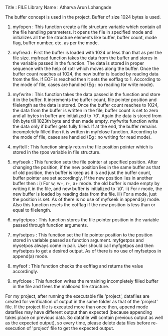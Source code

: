 Title : FILE Library
Name : Atharva Arun Lohangade

The buffer concept is used in the project. Buffer of size 1024 bytes is used.

1) myfopen : This function create a file structure variable which contain all the file handling parameters. It opens the file in specified mode and initializes all the file structure elements like buffer, buffer count, mode flag, buffer number, etc. as per the mode.

2) myfread : First the buffer is loaded with 1024 or less than that as per the file size. myfread function takes the data from the buffer and stores in the variable passed in the function. The data is stored in proper sequence with the help of rptr which moves along the buffer. Once the buffer count reaches at 1024, the new buffer is loaded by reading data from the file. If EOF is reached then it sets the eofflag to 1. According to the mode of file, cases are handled (Eg : no reading for write mode).

3) myfwrite : This function takes the data passed in the function and store it in the buffer. It increments the buffer count, file pointer position and filelength as the data is stored. Once the buffer count reaches to 1024, the data from the buffer is written in the file, buffer count is set to zero and all bytes in buffer are initialized to '\0'. Again the data is stored from 0th byte till 1023th byte and then made empty. myfwrite function write the data only if buffer gets fully filled. If at the end, the buffer remains incompletely filled then it is written in myfclose function. According to the mode of file, cases are handled (Eg : no writing for read mode).

4) myftell : This function simply return the file position pointer which is stored in the rpos variable in file structure.

5) myfseek : This function sets the file pointer at specified position. After changing the position, if the new position lies in the same buffer as that of old position, then buffer is keep as it is and just the buffer count, buffer pointer are set accordingly. If the new position lies in another buffer then :
i) For w, w+, r+, a+ mode. the old buffer is made empty by writing it in the file, and new buffer is initialized to '\0'.
ii) For r mode, the new buffer is loaded by reading data from the file.
iii) For a mode, just the position is set. As of there is no use of myfseek in append(a) mode.
Also this function resets the eofflag if the new position is less than or equal to filelength. 

6) myfgetpos : This function stores the file pointer position in the variable passed through function arguments.

7) myfsetpos : This function set the file pointer position to the position stored in variable passed as function argument.
myfgetpos and mysetpos always come in pair. User should call myfgetpos and then myfsetpos to get a desired output.
As of there is no use of myfsetpos in append(a) mode.

8) myfeof : This function checks the eofflag and returns the value accordingly.

9) myfclose : This function writes the remaining incompletely filled buffer in the file and frees the malloced file structure.

For my project, after running the executable file 'project', datafiles are created for verification of output in the same folder as that of the 'project' file. If the project file is executed more than once then, append mode datafiles may have different output than expected (because appending takes place on previous data. So datafile will contain previous output as well as the expected output), so every time, please delete data files before re-execution of 'project' file to get the expected output.
